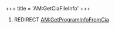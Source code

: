 +++
title = 'AM:GetCiaFileInfo'
+++

1.  REDIRECT
    [AM:GetProgramInfoFromCia](AM:GetProgramInfoFromCia "wikilink")